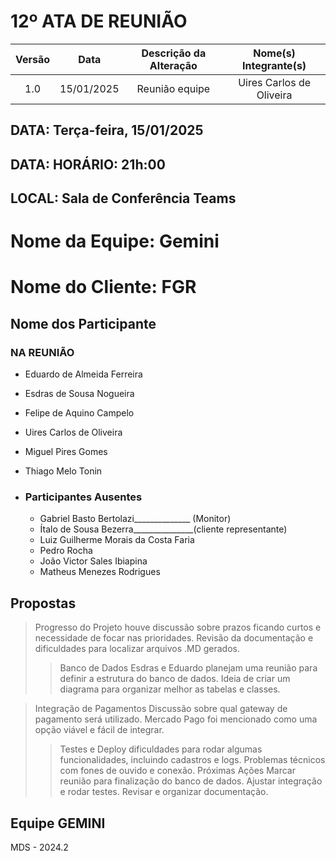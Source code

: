 # 12º ATA DE REUNIÃO

| Versão | Data | Descrição da Alteração | Nome(s) Integrante(s) |
| :----: | :--: | :--------------------: | :-------------------: |
| 1.0 | 15/01/2025 | Reunião equipe  | Uires Carlos de Oliveira |

## DATA:    Terça-feira, 15/01/2025
## DATA:    HORÁRIO:    21h:00  
## LOCAL:   Sala de Conferência Teams

# Nome da Equipe: Gemini
# Nome do Cliente: FGR

##  Nome dos Participante

### NA REUNIÃO

* Eduardo de Almeida Ferreira
* Esdras de Sousa Nogueira
* Felipe de Aquino Campelo
* Uires Carlos de Oliveira
* Miguel Pires Gomes
* Thiago Melo Tonin
 

* ### Participantes Ausentes

    * Gabriel Basto Bertolazi______________ (Monitor)
    * Ítalo de Sousa Bezerra_______________(cliente representante)
    * Luiz Guilherme Morais da Costa Faria
    * Pedro Rocha
    * João Victor Sales Ibiapina
    * Matheus Menezes Rodrigues  
       
       
## Propostas

> Progresso do Projeto houve discussão sobre prazos ficando curtos e necessidade de focar nas prioridades. Revisão da documentação e dificuldades para localizar arquivos .MD gerados.
>
>> Banco de Dados  Esdras e Eduardo planejam uma reunião para definir a estrutura do banco de dados. Ideia de criar um diagrama para organizar melhor as tabelas e classes.    
 
> Integração de Pagamentos Discussão sobre qual gateway de pagamento será utilizado. Mercado Pago foi mencionado como uma opção viável e fácil de integrar.
>
>> Testes e Deploy dificuldades para rodar algumas funcionalidades, incluindo cadastros e logs. Problemas técnicos com fones de ouvido e conexão.
> Próximas Ações Marcar reunião para finalização do banco de dados. Ajustar integração e rodar testes. Revisar e organizar documentação.


## Equipe GEMINI
MDS - 2024.2